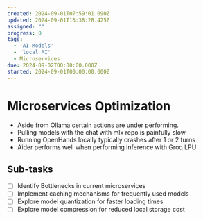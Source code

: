 ```yaml
---
created: 2024-09-01T07:59:01.090Z
updated: 2024-09-01T13:38:28.425Z
assigned: ""
progress: 0
tags:
  - 'AI Models'
  - 'local AI'
  - Microservices
due: 2024-09-02T00:00:00.000Z
started: 2024-09-01T00:00:00.000Z
---
```


# Microservices Optimization

- Aside from Ollama certain actions are under performing. 
- Pulling models with the chat with mlx repo is painfully slow
- Running OpenHands locally typically crashes after 1 or 2 turns
- Aider performs well when performing inference with Groq LPU

## Sub-tasks

- [ ] Identify Bottlenecks in current microservices
- [ ] Implement caching mechanisms for frequently used models
- [ ] Explore model quantization for faster loading times
- [ ] Explore model compression for reduced local storage cost

